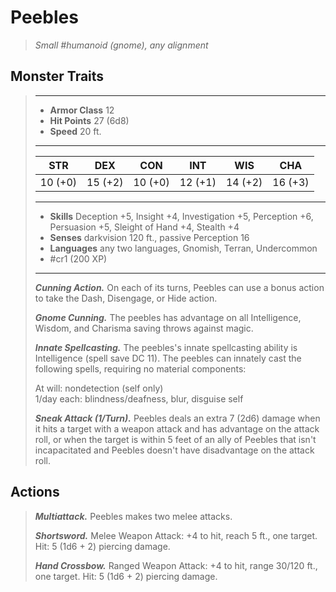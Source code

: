 # Peebles
>*Small #humanoid (gnome), any alignment*
## Monster Traits
>___
>- **Armor Class** 12
>- **Hit Points** 27 (6d8)
>- **Speed** 20 ft. 
>___
>|STR|DEX|CON|INT|WIS|CHA|
>|:---:|:---:|:---:|:---:|:---:|:---:|
>|10 (+0)|15 (+2)|10 (+0)|12 (+1)|14 (+2)|16 (+3)|
>___
>- **Skills** Deception +5, Insight +4, Investigation +5, Perception +6, Persuasion +5, Sleight of Hand +4, Stealth +4
>- **Senses** darkvision 120 ft., passive Perception 16
>- **Languages** any two languages, Gnomish, Terran, Undercommon
>- #cr1 (200 XP)
>___
>***Cunning Action.*** On each of its turns, Peebles can use a bonus action to take the Dash, Disengage, or Hide action.  
>
>***Gnome Cunning.*** The peebles has advantage on all Intelligence, Wisdom, and Charisma saving throws against magic.  
>
>***Innate Spellcasting.*** The peebles's innate spellcasting ability is Intelligence (spell save DC 11). The peebles can innately cast the following spells, requiring no material components:  
>
>At will: nondetection (self only)  
>1/day each: blindness/deafness, blur, disguise self  
>
>
>***Sneak Attack (1/Turn).*** Peebles deals an extra 7 (2d6) damage when it hits a target with a weapon attack and has advantage on the attack roll, or when the target is within 5 feet of an ally of Peebles that isn't incapacitated and Peebles doesn't have disadvantage on the attack roll.  
>
## Actions
>***Multiattack.*** Peebles makes two melee attacks.  
>
>***Shortsword.*** Melee Weapon Attack: +4 to hit, reach 5 ft., one target. Hit: 5 (1d6 + 2) piercing damage.  
>
>***Hand Crossbow.*** Ranged Weapon Attack: +4 to hit, range 30/120 ft., one target. Hit: 5 (1d6 + 2) piercing damage.